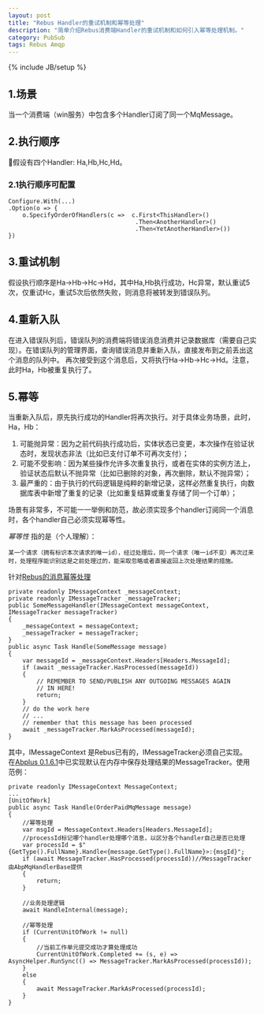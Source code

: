 ```yaml
---
layout: post
title: "Rebus Handler的重试机制和幂等处理"
description: "简单介绍Rebus消费端Handler的重试机制和如何引入幂等处理机制。"
category: PubSub
tags: Rebus Amqp
---
```

{% include JB/setup %}

## 1.场景
当一个消费端（win服务）中包含多个Handler订阅了同一个MqMessage。

## 2.执行顺序
假设有四个Handler: Ha,Hb,Hc,Hd。
### 2.1执行顺序可配置

    Configure.With(...)
    .Option(o => {
        o.SpecifyOrderOfHandlers(c =>  c.First<ThisHandler>()
                                        .Then<AnotherHandler>()
                                        .Then<YetAnotherHandler>())
    })

## 3.重试机制
假设执行顺序是Ha->Hb->Hc->Hd，其中Ha,Hb执行成功，Hc异常，默认重试5次，仅重试Hc，重试5次后依然失败，则消息将被转发到错误队列。

## 4.重新入队
在进入错误队列后，错误队列的消费端将错误消息消费并记录数据库（需要自己实现）。在错误队列的管理界面，查询错误消息并重新入队，直接发布到之前丢出这个消息的队列中。
再次接受到这个消息后，又将执行Ha->Hb->Hc->Hd。注意，此时Ha，Hb被重复执行了。

## 5.幂等
当重新入队后，原先执行成功的Handler将再次执行。对于具体业务场景，此时，Ha，Hb：

1. 可能抛异常：因为之前代码执行成功后，实体状态已变更，本次操作在验证状态时，发现状态非法（比如已支付订单不可再次支付）；
1. 可能不受影响：因为某些操作允许多次重复执行，或者在实体的实例方法上，验证状态后默认不抛异常（比如已删除的对象，再次删除，默认不抛异常）；
1. 最严重的：由于执行的代码逻辑是纯粹的新增记录，这样必然重复执行，向数据库表中新增了重复的记录（比如重复结算或重复存储了同一个订单）；

场景有非常多，不可能一一举例和防范，故必须实现多个handler订阅同一个消息时，各个handler自己必须实现幂等性。

*幂等性* 指的是（个人理解）：

    某一个请求（拥有标识本次请求的唯一id），经过处理后，同一个请求（唯一id不变）再次过来时，处理程序能识别这是之前处理过的，能采取忽略或者直接返回上次处理结果的措施。

针对[Rebus的消息幂等处理](https://github.com/rebus-org/Rebus/wiki/Idempotence)

    private readonly IMessageContext _messageContext;
    private readonly IMessageTracker _messageTracker;
    public SomeMessageHandler(IMessageContext messageContext, IMessageTracker messageTracker)
    {
        _messageContext = messageContext;
        _messageTracker = messageTracker;
    }
    public async Task Handle(SomeMessage message)
    {
        var messageId = _messageContext.Headers[Headers.MessageId];
        if (await _messageTracker.HasProcessed(messageId))
        {
            // REMEMBER TO SEND/PUBLISH ANY OUTGOING MESSAGES AGAIN
            // IN HERE!
            return;
        }
        // do the work here
        // ...
        // remember that this message has been processed
        await _messageTracker.MarkAsProcessed(messageId);
    }

其中，IMessageContext 是Rebus已有的，IMessageTracker必须自己实现。  
在[Abplus 0.1.6.1](https://github.com/personball/abplus)中已实现默认在内存中保存处理结果的MessageTracker。使用范例：

    private readonly IMessageContext MessageContext;
    ...
    [UnitOfWork]
    public async Task Handle(OrderPaidMqMessage message)
    {
        //幂等处理
        var msgId = MessageContext.Headers[Headers.MessageId];
        //processId标记哪个handler处理哪个消息，以区分各个handler自己是否已处理
        var processId = $"{GetType().FullName}.Handle<{message.GetType().FullName}>:{msgId}";
        if (await MessageTracker.HasProcessed(processId))//MessageTracker 由AbpMqHandlerBase提供
        {
            return;
        }

        //业务处理逻辑
        await HandleInternal(message);
        
        //幂等处理
        if (CurrentUnitOfWork != null)
        {
            //当前工作单元提交成功才算处理成功
            CurrentUnitOfWork.Completed += (s, e) => AsyncHelper.RunSync(() => MessageTracker.MarkAsProcessed(processId));
        }
        else
        {
            await MessageTracker.MarkAsProcessed(processId);
        }
    }


